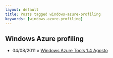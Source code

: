 ```yaml
---
layout: default
title: Posts tagged windows-azure-profiling
keywords: [windows-azure-profiling]
---
```

<h2 class="category">Windows Azure profiling</h2>
<ul class="posts">
<li>
<p>
<span class="date">04/08/2011</span> &raquo; 
<a href="/blog/windows-azure-tools-1-4-agosto">Windows Azure Tools 1.4 Agosto</a>
</p>
</li> 
</ul>
